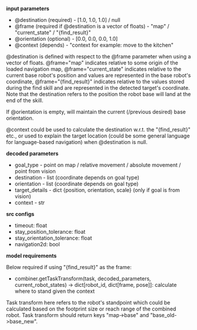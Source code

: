 **input parameters**

- @destination (required) - [1.0, 1.0, 1.0] / null
- @frame (required if @destination is a vector of floats) - "map" / "current_state" / "{find_result}"
- @orientation (optional) - [0.0, 0.0, 0.0, 1.0]
- @context (depends) - "context for example: move to the kitchen"

@destination is defined with respect to the @frame parameter when using a vector of floats.
@frame="map" indicates relative to some origin of the loaded navigation map,
@frame="current_state" indicates relative to the current base robot's position and values are represented in the base robot's coordinate,
@frame="{find_result}" indicates relative to the values stored during the find skill and are represented in the detected target's coordinate.
Note that the destination refers to the position the robot base will land at the end of the skill.

If @orientation is empty, will maintain the current (/previous desired) base orientation.

@context could be used to calculate the destination w.r.t. the "{find_result}" etc.,
or used to explain the target location (could be some general language for language-based navigation) when @destination is null.

**decoded parameters**

- goal_type - point on map / relative movement / absolute movement / point from vision
- destination - list (coordinate depends on goal type)
- orientation - list (coordinate depends on goal type)
- target_details - dict {position, orientation, scale} (only if goal is from vision)
- context - str

**src configs**

- timeout: float
- stay_position_tolerance: float
- stay_orientation_tolerance: float
- navigation2d: bool

**model requirements**

Below required if using "{find_result}" as the frame:

- combiner.getTaskTransform(task, decoded_parameters, current_robot_states) -> dict[robot_id, dict[frame, pose]]: calculate where to stand given the context

Task transform here refers to the robot's standpoint which could be calculated based on the footprint size or reach range of the combined robot.
Task transform should return keys "map->base" and "base_old->base_new".